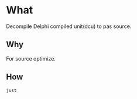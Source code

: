 # What

Decompile Delphi compiled unit(dcu) to pas source.

## Why

For source optimize.

## How

```sh
just
```
